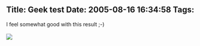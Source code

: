 Title: Geek test
Date: 2005-08-16 16:34:58
Tags: 
---
I feel somewhat good with this result ;-)<br/><br/><a href="http://www.nerdtests.com/ft_cg.php?im" target="_blank"><img vspace="0" hspace="0" border="0" src="http://www.nerdtests.com/images/ft/cg.php?val=2732"/></a><br/><br/><br/><br/>
